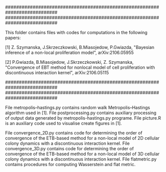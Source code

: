 ###########################################################################
###########################################################################

This folder contains files with codes for computations in the following papers:

[1] Z. Szymanska, J.Skrzeczkowski, B.Miasojedow, P.Gwiazda, "Bayesian inference of a non-local proliferation model", arXiv:2106.05955

[2] P.Gwiazda, B.Miasojedow, J.Skrzeczkowski, Z. Szymanska, "Convergence of EBT method for nonlocal model of cell proliferation with discontinuous interaction kernel", arXiv:2106.05115

###########################################################################
###########################################################################

File metropolis–hastings.py contains random walk Metropolis–Hastings algorithm used in [1].
File postprocessing.py contains auxiliary processing of output data generated by metropolis-hastings.py programe.
File picture.R is an auxiliary code used to visualise create figures in [1].

File convergence_2D.py contains code for determining the order of convergence of the ETB-based method for a non-local model of 2D cellular colony dynamics with a discontinuous interaction kernel.
File convergence_3D.py contains code for determining the order of convergence of the ETB-based method for a non-local model of 3D cellular colony dynamics with a discontinuous interaction kernel.
File flatmetric.py contains procedures for computing Wasserstein and flat metric.

